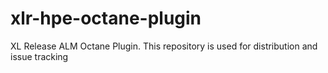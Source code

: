 # xlr-hpe-octane-plugin
XL Release ALM Octane Plugin. This repository is used for distribution and issue tracking
